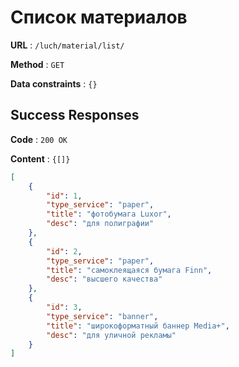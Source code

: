 # Список материалов

**URL** : `/luch/material/list/`

**Method** : `GET`

**Data constraints** : `{}`

## Success Responses

**Code** : `200 OK`

**Content** : `{[]}`

```json
[
    {
        "id": 1,
        "type_service": "paper",
        "title": "фотобумага Luxor",
        "desc": "для полиграфии"
    },
    {
        "id": 2,
        "type_service": "paper",
        "title": "самоклеящаяся бумага Finn",
        "desc": "высшего качества"
    },
    {
        "id": 3,
        "type_service": "banner",
        "title": "широкоформатный баннер Media+",
        "desc": "для уличной рекламы"
    }
]